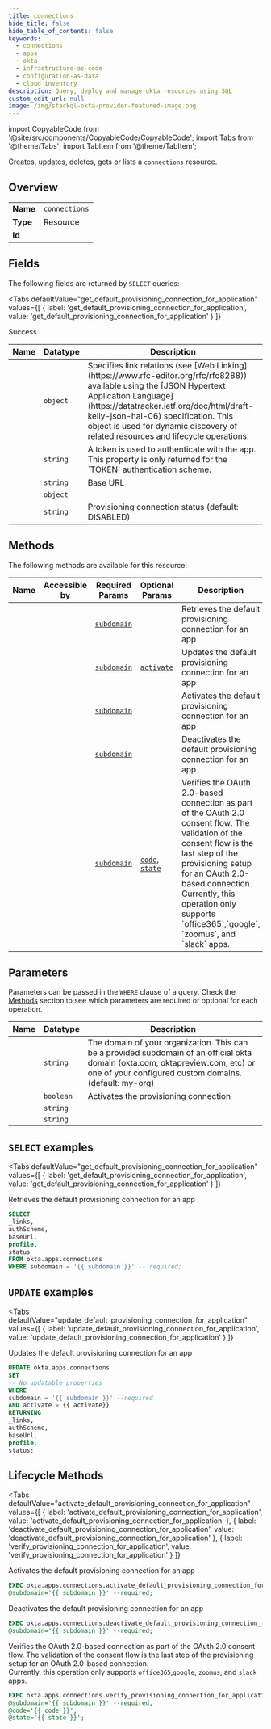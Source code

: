 ```yaml
--- 
title: connections
hide_title: false
hide_table_of_contents: false
keywords:
  - connections
  - apps
  - okta
  - infrastructure-as-code
  - configuration-as-data
  - cloud inventory
description: Query, deploy and manage okta resources using SQL
custom_edit_url: null
image: /img/stackql-okta-provider-featured-image.png
---
```


import CopyableCode from '@site/src/components/CopyableCode/CopyableCode';
import Tabs from '@theme/Tabs';
import TabItem from '@theme/TabItem';

Creates, updates, deletes, gets or lists a <code>connections</code> resource.

## Overview
<table><tbody>
<tr><td><b>Name</b></td><td><code>connections</code></td></tr>
<tr><td><b>Type</b></td><td>Resource</td></tr>
<tr><td><b>Id</b></td><td><CopyableCode code="okta.apps.connections" /></td></tr>
</tbody></table>

## Fields

The following fields are returned by `SELECT` queries:

<Tabs
    defaultValue="get_default_provisioning_connection_for_application"
    values={[
        { label: 'get_default_provisioning_connection_for_application', value: 'get_default_provisioning_connection_for_application' }
    ]}
>
<TabItem value="get_default_provisioning_connection_for_application">

Success

<table>
<thead>
    <tr>
    <th>Name</th>
    <th>Datatype</th>
    <th>Description</th>
    </tr>
</thead>
<tbody>
<tr>
    <td><CopyableCode code="_links" /></td>
    <td><code>object</code></td>
    <td>Specifies link relations (see [Web Linking](https://www.rfc-editor.org/rfc/rfc8288)) available using the [JSON Hypertext Application Language](https://datatracker.ietf.org/doc/html/draft-kelly-json-hal-06) specification. This object is used for dynamic discovery of related resources and lifecycle operations.</td>
</tr>
<tr>
    <td><CopyableCode code="authScheme" /></td>
    <td><code>string</code></td>
    <td>A token is used to authenticate with the app. This property is only returned for the `TOKEN` authentication scheme.</td>
</tr>
<tr>
    <td><CopyableCode code="baseUrl" /></td>
    <td><code>string</code></td>
    <td>Base URL</td>
</tr>
<tr>
    <td><CopyableCode code="profile" /></td>
    <td><code>object</code></td>
    <td></td>
</tr>
<tr>
    <td><CopyableCode code="status" /></td>
    <td><code>string</code></td>
    <td>Provisioning connection status (default: DISABLED)</td>
</tr>
</tbody>
</table>
</TabItem>
</Tabs>

## Methods

The following methods are available for this resource:

<table>
<thead>
    <tr>
    <th>Name</th>
    <th>Accessible by</th>
    <th>Required Params</th>
    <th>Optional Params</th>
    <th>Description</th>
    </tr>
</thead>
<tbody>
<tr>
    <td><a href="#get_default_provisioning_connection_for_application"><CopyableCode code="get_default_provisioning_connection_for_application" /></a></td>
    <td><CopyableCode code="select" /></td>
    <td><a href="#parameter-subdomain"><code>subdomain</code></a></td>
    <td></td>
    <td>Retrieves the default provisioning connection for an app</td>
</tr>
<tr>
    <td><a href="#update_default_provisioning_connection_for_application"><CopyableCode code="update_default_provisioning_connection_for_application" /></a></td>
    <td><CopyableCode code="update" /></td>
    <td><a href="#parameter-subdomain"><code>subdomain</code></a></td>
    <td><a href="#parameter-activate"><code>activate</code></a></td>
    <td>Updates the default provisioning connection for an app</td>
</tr>
<tr>
    <td><a href="#activate_default_provisioning_connection_for_application"><CopyableCode code="activate_default_provisioning_connection_for_application" /></a></td>
    <td><CopyableCode code="exec" /></td>
    <td><a href="#parameter-subdomain"><code>subdomain</code></a></td>
    <td></td>
    <td>Activates the default provisioning connection for an app</td>
</tr>
<tr>
    <td><a href="#deactivate_default_provisioning_connection_for_application"><CopyableCode code="deactivate_default_provisioning_connection_for_application" /></a></td>
    <td><CopyableCode code="exec" /></td>
    <td><a href="#parameter-subdomain"><code>subdomain</code></a></td>
    <td></td>
    <td>Deactivates the default provisioning connection for an app</td>
</tr>
<tr>
    <td><a href="#verify_provisioning_connection_for_application"><CopyableCode code="verify_provisioning_connection_for_application" /></a></td>
    <td><CopyableCode code="exec" /></td>
    <td><a href="#parameter-subdomain"><code>subdomain</code></a></td>
    <td><a href="#parameter-code"><code>code</code></a>, <a href="#parameter-state"><code>state</code></a></td>
    <td>Verifies the OAuth 2.0-based connection as part of the OAuth 2.0 consent flow. The validation of the consent flow is the last step of the provisioning setup for an OAuth 2.0-based connection.<br />Currently, this operation only supports `office365`,`google`, `zoomus`, and `slack` apps.<br /></td>
</tr>
</tbody>
</table>

## Parameters

Parameters can be passed in the `WHERE` clause of a query. Check the [Methods](#methods) section to see which parameters are required or optional for each operation.

<table>
<thead>
    <tr>
    <th>Name</th>
    <th>Datatype</th>
    <th>Description</th>
    </tr>
</thead>
<tbody>
<tr id="parameter-subdomain">
    <td><CopyableCode code="subdomain" /></td>
    <td><code>string</code></td>
    <td>The domain of your organization. This can be a provided subdomain of an official okta domain (okta.com, oktapreview.com, etc) or one of your configured custom domains. (default: my-org)</td>
</tr>
<tr id="parameter-activate">
    <td><CopyableCode code="activate" /></td>
    <td><code>boolean</code></td>
    <td>Activates the provisioning connection</td>
</tr>
<tr id="parameter-code">
    <td><CopyableCode code="code" /></td>
    <td><code>string</code></td>
    <td></td>
</tr>
<tr id="parameter-state">
    <td><CopyableCode code="state" /></td>
    <td><code>string</code></td>
    <td></td>
</tr>
</tbody>
</table>

## `SELECT` examples

<Tabs
    defaultValue="get_default_provisioning_connection_for_application"
    values={[
        { label: 'get_default_provisioning_connection_for_application', value: 'get_default_provisioning_connection_for_application' }
    ]}
>
<TabItem value="get_default_provisioning_connection_for_application">

Retrieves the default provisioning connection for an app

```sql
SELECT
_links,
authScheme,
baseUrl,
profile,
status
FROM okta.apps.connections
WHERE subdomain = '{{ subdomain }}' -- required;
```
</TabItem>
</Tabs>


## `UPDATE` examples

<Tabs
    defaultValue="update_default_provisioning_connection_for_application"
    values={[
        { label: 'update_default_provisioning_connection_for_application', value: 'update_default_provisioning_connection_for_application' }
    ]}
>
<TabItem value="update_default_provisioning_connection_for_application">

Updates the default provisioning connection for an app

```sql
UPDATE okta.apps.connections
SET 
-- No updatable properties
WHERE 
subdomain = '{{ subdomain }}' --required
AND activate = {{ activate}}
RETURNING
_links,
authScheme,
baseUrl,
profile,
status;
```
</TabItem>
</Tabs>


## Lifecycle Methods

<Tabs
    defaultValue="activate_default_provisioning_connection_for_application"
    values={[
        { label: 'activate_default_provisioning_connection_for_application', value: 'activate_default_provisioning_connection_for_application' },
        { label: 'deactivate_default_provisioning_connection_for_application', value: 'deactivate_default_provisioning_connection_for_application' },
        { label: 'verify_provisioning_connection_for_application', value: 'verify_provisioning_connection_for_application' }
    ]}
>
<TabItem value="activate_default_provisioning_connection_for_application">

Activates the default provisioning connection for an app

```sql
EXEC okta.apps.connections.activate_default_provisioning_connection_for_application 
@subdomain='{{ subdomain }}' --required;
```
</TabItem>
<TabItem value="deactivate_default_provisioning_connection_for_application">

Deactivates the default provisioning connection for an app

```sql
EXEC okta.apps.connections.deactivate_default_provisioning_connection_for_application 
@subdomain='{{ subdomain }}' --required;
```
</TabItem>
<TabItem value="verify_provisioning_connection_for_application">

Verifies the OAuth 2.0-based connection as part of the OAuth 2.0 consent flow. The validation of the consent flow is the last step of the provisioning setup for an OAuth 2.0-based connection.<br />Currently, this operation only supports `office365`,`google`, `zoomus`, and `slack` apps.<br />

```sql
EXEC okta.apps.connections.verify_provisioning_connection_for_application 
@subdomain='{{ subdomain }}' --required, 
@code='{{ code }}', 
@state='{{ state }}';
```
</TabItem>
</Tabs>
